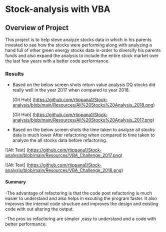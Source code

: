 # Stock-analysis with VBA

## Overview of Project
This project is to help steve analyze stocks data in which in his parents invested to see how the stocks were performing along with analyzing a hand full of other green energy stocks data in-order to diversify his parents funds and also expand the analysis to include the entire stock market over the last few years with a better code performance.

### Results
- Based on the below screen shots return value analysis DQ stocks did really well in the year 2017 when compared to year 2018.

  [Git Hub] (https://github.com/rtippana1/Stock-analysis/blob/main/Resources/All%20Stocks%20Analysis_2018.png)
  
  [Git Hub] (https://github.com/rtippana1/Stock-analysis/blob/main/Resources/All%20Stocks%20Analysis_2017.png)


- Based on the below screen shots the time taken to analyze all stocks data is much lower 
After refactoring when compared to time taken to analyze the all stocks data before refactoring. 

![Alt Text] (https://github.com/rtippana1/Stock-analysis/blob/main/Resources/VBA_Challenge_2017.png)

![Alt Text] (https://github.com/rtippana1/Stock-analysis/blob/main/Resources/VBA_Challenge_2018.png)

#### Summary
-The advantage of refactoring is that the code post refactoring is much easier to understand and also helps in excuting the program faster. It also improves the internal code structure and improves the design and existing code with out altering the output.

-The pros os refactoring are simpler ,easy to understand and a code with better performance.
